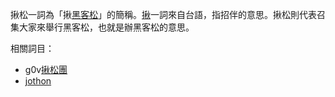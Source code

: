 <!-- TITLE: 揪松 -->

揪松一詞為「揪[黑客松](黑客松)」的簡稱。[揪](揪)一詞來自台語，指招伴的意思。揪松則代表召集大家來舉行黑客松，也就是辦黑客松的意思。

相關詞目：
* g0v[揪松團](揪松團)
* [jothon](jothon)
